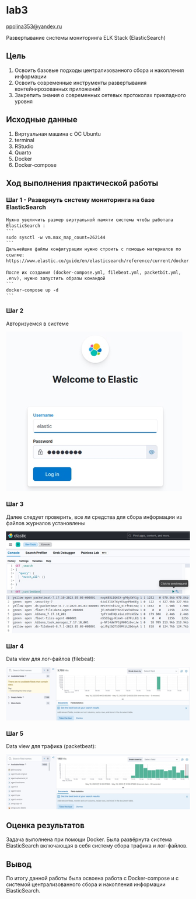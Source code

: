 lab3
================
ppolina353@yandex.ru

Развертывание системы мониторинга ELK Stack (ElasticSearch)

## Цель

1.  Освоить базовые подходы централизованного сбора и накопления
    информации
2.  Освоить современные инструменты развертывания контейнирозованных
    приложений
3.  Закрепить знания о современных сетевых протоколах прикладного уровня

## Исходные данные

1.  Виртуальная машина с ОС Ubuntu
2.  terminal
3.  RStudio
4.  Quarto
5.  Docker
6.  Docker-compose

## Ход выполнения практической работы

### Шаг 1 - Развернуть систему мониторинга на базе ElasticSearch

    Нужно увеличить размер виртуальной памяти системы чтобы работала ElasticSearch :
    ```
    sudo sysctl -w vm.max_map_count=262144
    ```
    Дальнейшие файлы конфигурации нужно строить с помощью материалов по ссылке: https://www.elastic.co/guide/en/elasticsearch/reference/current/docker.html

    После их создания (docker-compose.yml, filebeat.yml, packetbit.yml, .env), нужно запустить образы командой
    ```
    docker-compose up -d
    ```

### Шаг 2

Авторизуемся в системе

![alt text](1.jpg)

### Шаг 3

Далее следует проверить, все ли средства для сбора информации из файлов
журналов установлены

![alt text](2.jpg) ![alt text](3.jpg)

### Шаг 4

Data view для лог-файлов (filebeat):

![alt text](4.jpg)

### Шаг 5

Data view для трафика (packetbeat):

![alt text](5.jpg)

## Оценка результатов

Задача выполнена при помощи Docker. Была развёрнута система
ElasticSearch включающая в себя систему сбора трафика и лог-файлов.

## Вывод

По итогу данной работы была освоена работа с Docker-compose и с системой
централизованного сбора и накопления информации ElasticSearch.
